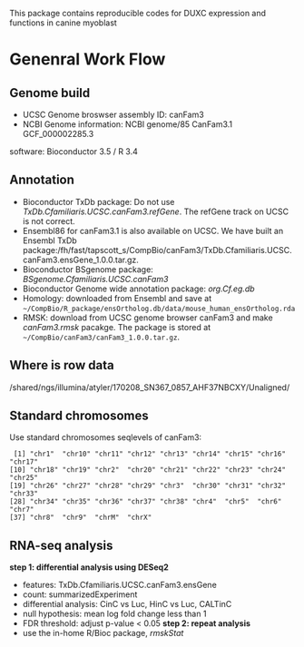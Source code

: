 This package contains reproducible codes for DUXC expression and functions in canine myoblast

# Genenral Work Flow
## Genome build
- UCSC Genome broswser assembly ID: canFam3
- NCBI Genome information: NCBI genome/85 CanFam3.1 GCF_000002285.3

software: Bioconductor 3.5 / R 3.4

## Annotation
- Bioconductor TxDb package: Do not use _TxDb.Cfamiliaris.UCSC.canFam3.refGene_. The refGene track on UCSC is not correct. 
- Ensembl86 for canFam3.1 is also available on UCSC. We have built an Ensembl 
  TxDb package:/fh/fast/tapscott_s/CompBio/canFam3/TxDb.Cfamiliaris.UCSC.canFam3.ensGene_1.0.0.tar.gz.
- Bioconductor BSgenome package: _BSgenome.Cfamiliaris.UCSC.canFam3_
- Bioconductor Genome wide annotation package: _org.Cf.eg.db_
- Homology: downloaded from Ensembl and save at `~/CompBio/R_package/ensOrtholog.db/data/mouse_human_ensOrtholog.rda`
- RMSK: download from UCSC genome browser canFam3 and make
_canFam3.rmsk_ pacakge.  The package is stored at
`~/CompBio/canFam3/canFam3_1.0.0.tar.gz`.

## Where is row data
/shared/ngs/illumina/atyler/170208_SN367_0857_AHF37NBCXY/Unaligned/

## Standard chromosomes
Use standard chromosomes
seqlevels of canFam3:
```
 [1] "chr1"  "chr10" "chr11" "chr12" "chr13" "chr14" "chr15" "chr16" "chr17"
[10] "chr18" "chr19" "chr2"  "chr20" "chr21" "chr22" "chr23" "chr24" "chr25"
[19] "chr26" "chr27" "chr28" "chr29" "chr3"  "chr30" "chr31" "chr32" "chr33"
[28] "chr34" "chr35" "chr36" "chr37" "chr38" "chr4"  "chr5"  "chr6"  "chr7"
[37] "chr8"  "chr9"  "chrM"  "chrX"
```

## RNA-seq analysis
**step 1: differential analysis using DESeq2**
- features: TxDb.Cfamiliaris.UCSC.canFam3.ensGene
- count: summarizedExperiment  
- differential analysis: CinC vs Luc, HinC vs Luc, CALTinC 
- null hypothesis: mean log fold change less than 1
- FDR threshold: adjust p-value < 0.05
**step 2: repeat analysis**
- use the in-home R/Bioc package, _rmskStat_


